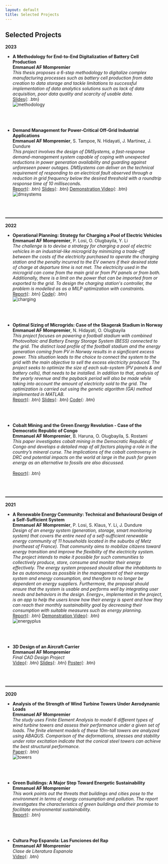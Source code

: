 ```yaml
---
layout: default
title: Selected Projects
---
```


## Selected Projects


**2023**

- **A Methodology for End-to-End Digitalization of Battery Cell Production**  
  **Emmanuel AF Mompremier**
    <br>*This thesis proposes a 6-step methodology to digitalize complex manufacturing processes such as battery cell production from data creation to data storage and tackle limitations to successful implementation of data analytics solutions such as lack of data acquisition, poor data quality and scarcity of usable data.*
    <br>[Slides](static/pdf/Thesis_Presentation.pdf){: .btn}
    <br>![methodology](static/img/methodology.jpg)<br><br><br><br>

   
   
  
  

  

- **Demand Management for Power-Critical Off-Grid Industrial Applications**  
  **Emmanuel AF Mompremier**, S. Tampoe, N. Hidayati, J. Martinez, J. Dundure
      <br>*This project involves the design of DMSystems, a fast-response demand-management system capable of coping with unexpected reductions in power generation availability and guarding against unforeseen power outages. DMSystems can deliver on the technical requirement of responding to an electrical fault observed through a reduction in grid frequency below the desired threshold with a roundtrip response time of 10 milliseconds.*
  <br>[Report](static/pdf/Challenge_Based_Module_Report.pdf){: .btn}
  [Slides](static/pdf/CBM_Final_Presentation.pdf){: .btn}
  [Demonstration Video]([static/pdf/CBM_Final_Presentation.pdf](https://www.youtube.com/watch?v=oFLpF7w5C1g)){: .btn}
  <br>![dmsystems](static/img/dmsystems.jpg)<br><br><br><br>

   
<hr style="height:4px;border-width:0;color:blue;background-color:gray">

**2022**

- **Operational Planning: Strategy for Charging a Pool of Electric Vehicles**  
  **Emmanuel AF Mompremier**, P. Losi, O. Olugbayila, Y. Li
      <br>*The challenge is to devise a strategy for charging a pool of electric vehicles in an industrial-like microgrid by minimizing a trade-off between the costs 
      of the electricity purchased to operate the charging station and the penalty incurred to the EV owners if their desired state of charge at departure time is not met. The electricity used in the microgrid can come from the main grid or from PV panels or from both. Additionally, there is a limit on the power that can be imported from or exported to the grid. To design the charging station's controller, the problem is modelled as as a MILP optimization with constraints.*
  <br>[Report](static/pdf/Operational_Planning_Report.pdf){: .btn}
  [Code](https://github.com/emmanuel-mp/operational-planing-charging-pool){: .btn}
  <br>![charging](static/img/charging.jpg)<br><br><br><br>
  

  

- **Optimal Sizing of Microgrids: Case of the Skagerak Stadium in Norway**  
  **Emmanuel AF Mompremier**, N. Hidayati, O. Olugbayila
    <br>*This project focuses on powering a football stadium with combined Photovoltaic and Battery Energy Storage System (BESS) connected to the grid. The distinct 
    load profile of the football stadium and the energy generation coming from PV in Norway results in a significant excess power. This situation leads to the choice 
    to connect the system to the grid with the main objective to sell the excess electricity produced. The project seeks to optimize the size of each sub-system (PV 
   panels & and battery cells), that needs to be installed. In addition to that, analysis of the yearly revenue and the payback period will also be made while taking 
   into account the amount of electricity sold to the grid. The optimization is carried out using the genetic algorithm (GA) method implemented in MATLAB.*  
  [Report](static/pdf/norway_report.pdf){: .btn}
  [Slides](static/pdf/norway_slides.pdf){: .btn}
  [Code](https://github.com/emmanuel-mp/optimal-sizing-stadium/tree/main){: .btn}<br><br><br><br>

  
   <!-- ![norway](static/img/norway.jpg) -->
  

- **Cobalt Mining and the Green Energy Revolution - Case of the Democratic Republic of Congo**  
  **Emmanuel AF Mompremier**, B. Haruna, O. Olugbayila, S. Rostami
      <br>*This paper investigates cobalt mining in the Democratic Republic of Congo and develops a detailed map of all factors playing a role in the
     country’s mineral curse. The implications of the cobalt controversy in DRC and potential impacts on the world at large in the push for green energy as an 
   alternative to fossils are also discussed.*  
   <br>[Report](static/pdf/mining_report.pdf){: .btn}<br><br><br><br>

  
     <!--![mining](static/img/mining.jpg)-->
  

  
  

<hr style="height:4px;border-width:0;color:blue;background-color:gray">


**2021**

- **A Renewable Energy Community: Technical and Behavioural Design of a Self-Sufficient System**  
  **Emmanuel AF Mompremier**, P. Losi, S. Klaus, Y. Li, J. Dundure
     <br>*Design of an energy system (generation, storage, smart monitoring system) that covers the entire need of a self-sufficient renewable energy community of 11 
   households located in the suburbs of Metz (northeast of France). That community aims to mobilize citizens toward energy transition and improve the flexibility of 
   the electricity system. The project intends to make it possible for such communities to collectively produce, store, consume and monitor their energy effectively. 
   The energy system proposed should allow the inhabitants to be as autonomous as possible in the management of their energy system and energy consumption, and 
   therefore to no longer be dependent on energy suppliers. Furthermore, the proposal should ensure that the system is usable and performs well by integrating user 
   needs and behaviors in the design. Energy+, implemented in the project, is an app to help the users know how their energy is spent and how they can reach their 
   monthly sustainability goal by decreasing their consumption with suitable measures such as energy planning.*  
  [Report](static/pdf/energyplus_report.pdf){: .btn}
  [Demonstration Video](https://www.youtube.com/watch?v=hNCByKByH54){: .btn}
  <br>![energyplus](static/img/energyplus.jpg)<br><br><br><br>
    



- **3D Design of an Aircraft Carrier**  
  **Emmanuel AF Mompremier**    
    *Final CAD Design Project*
    <br>[Video](https://www.youtube.com/watch?v=Fx6K5C6MVKo){: .btn}
    [Slides](/static/ppt/gears.ppt){: .btn}
    [Poster](/static/poster/FinalPoster.pdf){: .btn} <br><br><br><br>



<hr style="height:4px;border-width:0;color:blue;background-color:gray">



**2020**

- **Analysis of the Strength of Wind Turbine Towers Under Aerodynamic Loads**  
  **Emmanuel AF Mompremier**
  <br>*The study uses Finite Element Analysis to model 6 different types of wind turbine towers and assess their performance under a given set of loads. The finite 
   element models of these 10m-tall towers are analyzed using ABAQUS. Comparison of the deformations, stresses and stability under rotor excitation indicate that the 
   conical steel towers can achieve the best structural performance.*  
   [Paper](static/pdf/towers_paper.pdf){: .btn}
  <br>![towers](static/img/towers.jpg) <br><br><br><br>




- **Green Buildings: A Major Step Toward Energetic Sustainability**  
  **Emmanuel AF Mompremier**  
    *This work points out the threats that buildings and cities pose to the environment in terms of energy consumption and pollution. The report investigates the 
    characteristics of green buildings and their promise to facilitate environmental sustainability.*  
    [Report](static/pdf/Green_Buildings_Report.pdf){: .btn}<br><br><br><br>
  

- **Cultura Pop Espanola: Las Funciones del Rap**  
 **Emmanuel AF Mompremier**   
    *Clase de Literatura Espanola*  
  [Video](https://youtu.be/AgOV49G6VGo){: .btn}

